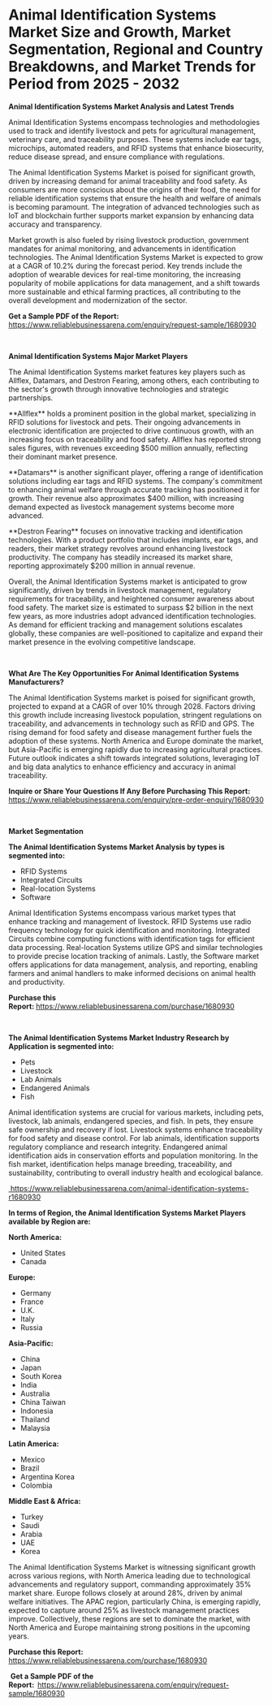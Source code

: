 <p><h1>Animal Identification Systems Market Size and Growth, Market Segmentation, Regional and Country Breakdowns, and Market Trends for Period from 2025 -  2032</h1></p><p><strong>Animal Identification Systems Market Analysis and Latest Trends</strong></p>
<p><p>Animal Identification Systems encompass technologies and methodologies used to track and identify livestock and pets for agricultural management, veterinary care, and traceability purposes. These systems include ear tags, microchips, automated readers, and RFID systems that enhance biosecurity, reduce disease spread, and ensure compliance with regulations.</p><p>The Animal Identification Systems Market is poised for significant growth, driven by increasing demand for animal traceability and food safety. As consumers are more conscious about the origins of their food, the need for reliable identification systems that ensure the health and welfare of animals is becoming paramount. The integration of advanced technologies such as IoT and blockchain further supports market expansion by enhancing data accuracy and transparency.</p><p>Market growth is also fueled by rising livestock production, government mandates for animal monitoring, and advancements in identification technologies. The Animal Identification Systems Market is expected to grow at a CAGR of 10.2% during the forecast period. Key trends include the adoption of wearable devices for real-time monitoring, the increasing popularity of mobile applications for data management, and a shift towards more sustainable and ethical farming practices, all contributing to the overall development and modernization of the sector.</p></p>
<p><strong>Get a Sample PDF of the Report:&nbsp;</strong> <a href="https://www.reliablebusinessarena.com/enquiry/request-sample/1680930?utm_campaign=3515&utm_medium=2&utm_source=Github&utm_content=ia&utm_term=13042025&utm_id=animal-identification-systems">https://www.reliablebusinessarena.com/enquiry/request-sample/1680930</a></p>
<p>&nbsp;</p>
<p><strong>Animal Identification Systems Major Market Players</strong></p>
<p><p>The Animal Identification Systems market features key players such as Allflex, Datamars, and Destron Fearing, among others, each contributing to the sector's growth through innovative technologies and strategic partnerships.</p><p>**Allflex** holds a prominent position in the global market, specializing in RFID solutions for livestock and pets. Their ongoing advancements in electronic identification are projected to drive continuous growth, with an increasing focus on traceability and food safety. Allflex has reported strong sales figures, with revenues exceeding $500 million annually, reflecting their dominant market presence.</p><p>**Datamars** is another significant player, offering a range of identification solutions including ear tags and RFID systems. The company's commitment to enhancing animal welfare through accurate tracking has positioned it for growth. Their revenue also approximates $400 million, with increasing demand expected as livestock management systems become more advanced.</p><p>**Destron Fearing** focuses on innovative tracking and identification technologies. With a product portfolio that includes implants, ear tags, and readers, their market strategy revolves around enhancing livestock productivity. The company has steadily increased its market share, reporting approximately $200 million in annual revenue.</p><p>Overall, the Animal Identification Systems market is anticipated to grow significantly, driven by trends in livestock management, regulatory requirements for traceability, and heightened consumer awareness about food safety. The market size is estimated to surpass $2 billion in the next few years, as more industries adopt advanced identification technologies. As demand for efficient tracking and management solutions escalates globally, these companies are well-positioned to capitalize and expand their market presence in the evolving competitive landscape.</p></p>
<p>&nbsp;</p>
<p><strong>What Are The Key Opportunities For Animal Identification Systems Manufacturers?</strong></p>
<p><p>The Animal Identification Systems market is poised for significant growth, projected to expand at a CAGR of over 10% through 2028. Factors driving this growth include increasing livestock population, stringent regulations on traceability, and advancements in technology such as RFID and GPS. The rising demand for food safety and disease management further fuels the adoption of these systems. North America and Europe dominate the market, but Asia-Pacific is emerging rapidly due to increasing agricultural practices. Future outlook indicates a shift towards integrated solutions, leveraging IoT and big data analytics to enhance efficiency and accuracy in animal traceability.</p></p>
<p><strong>Inquire or Share Your Questions If Any Before Purchasing This Report:</strong> <a href="https://www.reliablebusinessarena.com/enquiry/pre-order-enquiry/1680930?utm_campaign=3515&utm_medium=2&utm_source=Github&utm_content=ia&utm_term=13042025&utm_id=animal-identification-systems">https://www.reliablebusinessarena.com/enquiry/pre-order-enquiry/1680930</a></p>
<p>&nbsp;</p>
<p><strong>Market Segmentation</strong></p>
<p><strong>The Animal Identification Systems Market Analysis by types is segmented into:</strong></p>
<p><ul><li>RFID Systems</li><li>Integrated Circuits</li><li>Real-location Systems</li><li>Software</li></ul></p>
<p><p>Animal Identification Systems encompass various market types that enhance tracking and management of livestock. RFID Systems use radio frequency technology for quick identification and monitoring. Integrated Circuits combine computing functions with identification tags for efficient data processing. Real-location Systems utilize GPS and similar technologies to provide precise location tracking of animals. Lastly, the Software market offers applications for data management, analysis, and reporting, enabling farmers and animal handlers to make informed decisions on animal health and productivity.</p></p>
<p><strong>Purchase this Report:&nbsp;</strong><a href="https://www.reliablebusinessarena.com/purchase/1680930?utm_campaign=3515&utm_medium=2&utm_source=Github&utm_content=ia&utm_term=13042025&utm_id=animal-identification-systems">https://www.reliablebusinessarena.com/purchase/1680930</a></p>
<p>&nbsp;</p>
<p><strong>The Animal Identification Systems Market Industry Research by Application is segmented into:</strong></p>
<p><ul><li>Pets</li><li>Livestock</li><li>Lab Animals</li><li>Endangered Animals</li><li>Fish</li></ul></p>
<p><p>Animal identification systems are crucial for various markets, including pets, livestock, lab animals, endangered species, and fish. In pets, they ensure safe ownership and recovery if lost. Livestock systems enhance traceability for food safety and disease control. For lab animals, identification supports regulatory compliance and research integrity. Endangered animal identification aids in conservation efforts and population monitoring. In the fish market, identification helps manage breeding, traceability, and sustainability, contributing to overall industry health and ecological balance.</p></p>
<p><a href="https://www.reliablebusinessarena.com/animal-identification-systems-r1680930?utm_campaign=3515&utm_medium=2&utm_source=Github&utm_content=ia&utm_term=13042025&utm_id=animal-identification-systems">&nbsp;https://www.reliablebusinessarena.com/animal-identification-systems-r1680930</a></p>
<p><strong>In terms of Region, the Animal Identification Systems Market Players available by Region are:</strong></p>
<p>
    <p> <strong> North America: </strong>
        <ul>
            <li>United States</li>
            <li>Canada</li>
        </ul>
        </p> 
    <p> <strong> Europe: </strong>
        <ul>
            <li>Germany</li>
            <li>France</li>
            <li>U.K.</li>
            <li>Italy</li>
            <li>Russia</li>
        </ul>
        </p> 
    <p> <strong> Asia-Pacific: </strong>
        <ul>
            <li>China</li>
            <li>Japan</li>
            <li>South Korea</li>
            <li>India</li>
            <li>Australia</li>
            <li>China Taiwan</li>
            <li>Indonesia</li>
            <li>Thailand</li>
            <li>Malaysia</li>
        </ul>
        </p> 
    <p> <strong> Latin America: </strong>
        <ul>
            <li>Mexico</li>
            <li>Brazil</li>
            <li>Argentina Korea</li>
            <li>Colombia</li>
        </ul>
        </p> 
    <p> <strong> Middle East & Africa: </strong>
        <ul>
            <li>Turkey</li>
            <li>Saudi</li>
            <li>Arabia</li>
            <li>UAE</li>
            <li>Korea</li>
        </ul>
    </p>
    </p>
<p><p>The Animal Identification Systems Market is witnessing significant growth across various regions, with North America leading due to technological advancements and regulatory support, commanding approximately 35% market share. Europe follows closely at around 28%, driven by animal welfare initiatives. The APAC region, particularly China, is emerging rapidly, expected to capture around 25% as livestock management practices improve. Collectively, these regions are set to dominate the market, with North America and Europe maintaining strong positions in the upcoming years.</p></p>
<p><strong>Purchase this Report: </strong><a href="https://www.reliablebusinessarena.com/purchase/1680930?utm_campaign=3515&utm_medium=2&utm_source=Github&utm_content=ia&utm_term=13042025&utm_id=animal-identification-systems">https://www.reliablebusinessarena.com/purchase/1680930</a></p>
<p>&nbsp;<strong>Get a Sample PDF of the Report:&nbsp;&nbsp;</strong><a href="https://www.reliablebusinessarena.com/enquiry/request-sample/1680930?utm_campaign=3515&utm_medium=2&utm_source=Github&utm_content=ia&utm_term=13042025&utm_id=animal-identification-systems">https://www.reliablebusinessarena.com/enquiry/request-sample/1680930</a></p>
<p><strong></strong></p>
<p><p></p><p></p><p></p></p>